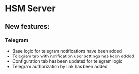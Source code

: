 # HSM Server

## New features:
### Telegram

* Base logic for telegram notifications have been added
* Telegram tab with notification user settings has been added
* Configuration tab has been updated for telegram logic
* Telegram authorization by link has been added